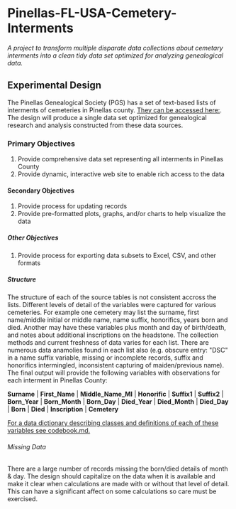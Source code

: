 # Pinellas-FL-USA-Cemetery-Interments
*A project to transform multiple disparate data collections about cemetary interments into a clean tidy data set optimized for analyzing genealogical data.*
## Experimental Design
The Pinellas Genealogical Society (PGS) has a set of text-based lists of interments of cemeteries in Pinellas county.  [They can be accessed here:](http://www.rootsweb.ancestry.com/~flpgs/pgs-cemetery-indexes.htm).
The design will produce a single data set optimized for genealogical research and analysis constructed from these data sources.
### Primary Objectives
1. Provide comprehensive data set representing all interments in Pinellas County
2. Provide dynamic, interactive web site to enable rich access to the data

#### Secondary Objectives
1. Provide process for updating records
2. Provide pre-formatted plots, graphs, and/or charts to help visualize the data

##### Other Objectives
1. Provide process for exporting data subsets to Excel, CSV, and other formats

##### Structure
The structure of each of the source tables is not consistent accross the lists. Different levels of detail of the variables were captured for various cemeteries.  For example one cemetery may list the surname, first name/middle initial or middle name, name suffix, honorifics, years born and died.  Another may have these variables plus month and day of birth/death, and notes about additional inscriptions on the headstone.  The collection methods and current freshness of data varies for each list.  There are numerous data anamolies found in each list also (e.g. obscure entry: "DSC" in a name suffix variable, missing or incomplete records, suffix and honorifics intermingled, inconsistent capturing of maiden/previous name). The final output will provide the following variables with observations for each interment in Pinellas County:

**Surname** | **First_Name** | **Middle_Name_MI** | **Honorific** | **Suffix1** | **Suffix2** | **Born_Year** | **Born_Month** | **Born_Day** | **Died_Year** | **Died_Month** | **Died_Day** | **Born** | **Died** | **Inscription** | **Cemetery**

[For a data dictionary describing classes and definitions of each of these variables see codebook.md.](https://github.com/pascal8888/pinellas-fl-usa-cemetery-interments/blob/master/codebook.md)
###### Missing Data
There are a large number of records missing the born/died details of month & day.  The design should capitalize on the data when it is available and make it clear when calculations are made with or without that level of detail.  This can have a significant affect on some calculations so care must be exercised.
